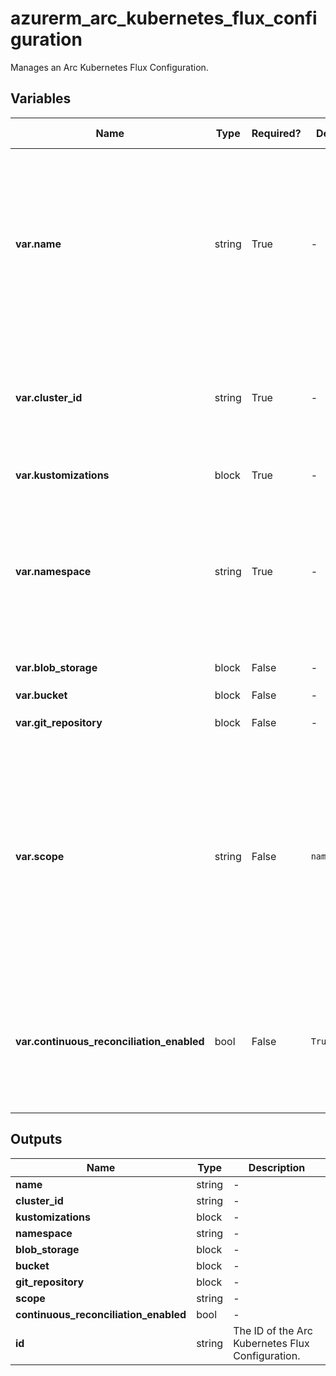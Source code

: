 # azurerm_arc_kubernetes_flux_configuration

Manages an Arc Kubernetes Flux Configuration.

## Variables

| Name | Type | Required? | Default  | possible values | Description |
| ---- | ---- | --------- | -------- | ----------- | ----------- |
| **var.name** | string | True | -  |  -  | Specifies the name which should be used for this Arc Kubernetes Flux Configuration. Changing this forces a new Arc Kubernetes Flux Configuration to be created. | 
| **var.cluster_id** | string | True | -  |  -  | Specifies the Cluster ID. Changing this forces a new Arc Kubernetes Cluster Extension to be created. | 
| **var.kustomizations** | block | True | -  |  -  | A `kustomizations` block. | 
| **var.namespace** | string | True | -  |  -  | Specifies the namespace to which this configuration is installed to. Changing this forces a new Arc Kubernetes Flux Configuration to be created. | 
| **var.blob_storage** | block | False | -  |  -  | An `blob_storage` block. | 
| **var.bucket** | block | False | -  |  -  | A `bucket` block. | 
| **var.git_repository** | block | False | -  |  -  | A `git_repository` block. | 
| **var.scope** | string | False | `namespace`  |  `cluster`, `namespace`  | Specifies the scope at which the operator will be installed. Possible values are `cluster` and `namespace`. Defaults to `namespace`. Changing this forces a new Arc Kubernetes Flux Configuration to be created. | 
| **var.continuous_reconciliation_enabled** | bool | False | `True`  |  -  | Whether the configuration will keep its reconciliation of its kustomizations and sources with the repository. Defaults to `true`. | 



## Outputs

| Name | Type | Description |
| ---- | ---- | --------- | 
| **name** | string  | - | 
| **cluster_id** | string  | - | 
| **kustomizations** | block  | - | 
| **namespace** | string  | - | 
| **blob_storage** | block  | - | 
| **bucket** | block  | - | 
| **git_repository** | block  | - | 
| **scope** | string  | - | 
| **continuous_reconciliation_enabled** | bool  | - | 
| **id** | string  | The ID of the Arc Kubernetes Flux Configuration. | 
